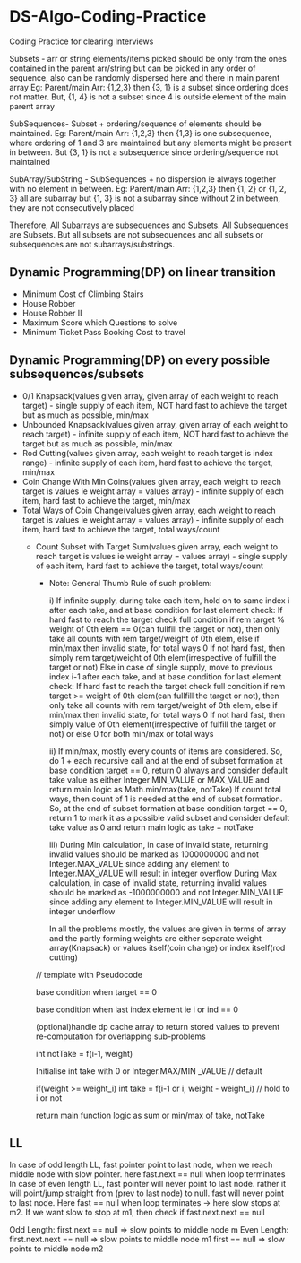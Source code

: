 # DS-Algo-Coding-Practice
Coding Practice for clearing Interviews

Subsets - arr or string elements/items picked should be only from the ones contained in the parent arr/string but can be picked in any order of sequence, also can be randomly dispersed here and there in main parent array Eg: Parent/main Arr: {1,2,3} then {3, 1} is a subset since ordering does not matter. But, {1, 4} is not a subset since 4 is outside element of the main parent array

SubSequences- Subset + ordering/sequence of elements should be maintained. Eg: Parent/main Arr: {1,2,3} then {1,3} is one subsequence, where ordering of 1 and 3 are maintained but any elements might be present in between. But {3, 1} is not a subsequence since ordering/sequence not maintained

SubArray/SubString - SubSequences + no dispersion ie always together with no element in between. Eg:  Parent/main Arr: {1,2,3} then {1, 2} or {1, 2, 3} all are subarray but {1, 3} is not a subarray since without 2 in between, they are not consecutively placed

Therefore,
All Subarrays are subsequences and Subsets.
All Subsequences are Subsets.
But all subsets are not subsequences and all subsets or subsequences are not subarrays/substrings.

## Dynamic Programming(DP) on linear transition
* Minimum Cost of Climbing Stairs
* House Robber
* House Robber II
* Maximum Score which Questions to solve
* Minimum Ticket Pass Booking Cost to travel

## Dynamic Programming(DP) on every possible subsequences/subsets
* 0/1 Knapsack(values given array, given array of each weight to reach target) - single supply of each item, NOT hard fast to achieve the target but as much as possible, min/max
* Unbounded Knapsack(values given array, given array of each weight to reach target) - infinite supply of each item, NOT hard fast to achieve the target but as much as possible, min/max
* Rod Cutting(values given array, each weight to reach target is index range) - infinite supply of each item, hard fast to achieve the target, min/max
* Coin Change With Min Coins(values given array, each weight to reach target is values ie weight array = values array) - infinite supply of each item, hard fast to achieve the target, min/max
* Total Ways of Coin Change(values given array, each weight to reach target is values ie weight array = values array) - infinite supply of each item, hard fast to achieve the target, total ways/count
  * Count Subset with Target Sum(values given array, each weight to reach target is values ie weight array = values array) - single supply of each item, hard fast to achieve the target, total ways/count

    * Note: General Thumb Rule of such problem:

        i) If infinite supply, during take each item, hold on to same index i after each take, and at base condition for last element check:
              If hard fast to reach the target check full condition if rem target % weight of 0th elem == 0(can fullfill the target or not), then only take all counts with rem target/weight of 0th elem, else if min/max then invalid state, for total ways 0
              If not hard fast, then simply rem target/weight of 0th elem(irrespective of fulfill the target or not)
           Else in case of single supply, move to previous index i-1 after each take, and at base condition for last element check:
              If hard fast to reach the target check full condition if rem target >= weight of 0th elem(can fullfill the target or not), then only take all counts with rem target/weight of 0th elem, else if min/max then invalid state, for total ways 0
              If not hard fast, then simply value of 0th element(irrespective of fulfill the target or not) or else 0 for both min/max or total ways

        ii) If min/max, mostly every counts of items are considered. So, do 1 + each recursive call and at the end of subset formation at base condition target == 0, return 0 always and consider default take value as either Integer MIN_VALUE or MAX_VALUE and return main logic as Math.min/max(take, notTake)
            If count total ways, then count of 1 is needed at the end of subset formation. So, at the end of subset formation at base condition target == 0, return 1 to mark it as a possible valid subset and consider default take value as 0 and return main logic as take + notTake
    
        iii) During Min calculation, in case of invalid state, returning invalid values should be marked as 1000000000 and not Integer.MAX_VALUE since adding any element to Integer.MAX_VALUE will result in integer overflow
             During Max calculation, in case of invalid state, returning invalid values should be marked as -1000000000 and not Integer.MIN_VALUE since adding any element to Integer.MIN_VALUE will result in integer underflow
            
        In all the problems mostly, the values are given in terms of array
        and the partly forming weights are either separate weight array(Knapsack) or values itself(coin change) or index itself(rod cutting) 

    
    // template with Pseudocode

    base condition when target == 0

    base condition when last index element ie i or ind == 0
    
    (optional)handle dp cache array to return stored values to prevent re-computation for overlapping sub-problems
    
    int notTake = f(i-1, weight)
    
    Initialise int take with 0 or Integer.MAX/MIN _VALUE // default
    
    if(weight >= weight_i)
        int take =  f(i-1 or i, weight - weight_i) // hold to i or not


    return main function logic as sum or min/max of take, notTake

## LL
In case of odd length LL, fast pointer point to last node, when we reach middle node with slow pointer. here fast.next == null when loop terminates
In case of even length LL, fast pointer will never point to last node. rather it will point/jump straight from (prev to last node) to null. fast will never point to last node. Here fast == null when loop terminates -> here slow stops at m2. If we want slow to stop at m1, then check if fast.next.next == null

Odd Length: first.next == null => slow points to middle node m
Even Length: first.next.next == null => slow points to middle node m1
             first == null => slow points to middle node m2
